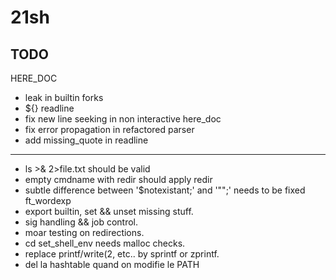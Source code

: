 # 21sh

## TODO

HERE_DOC
- leak in builtin forks
- ${} readline
- fix new line seeking in non interactive here_doc
- fix error propagation in refactored parser
- add missing_quote in readline
------------------------------------
- ls >& 2>file.txt should be valid
- empty cmdname with redir should apply redir
- subtle difference between '$notexistant;' and '"";' needs to be fixed ft_wordexp
- export builtin, set && unset missing stuff.
- sig handling && job control.
- moar testing on redirections.
- cd set_shell_env needs malloc checks.
- replace printf/write(2, etc.. by sprintf or zprintf.
- del la hashtable quand on modifie le PATH
